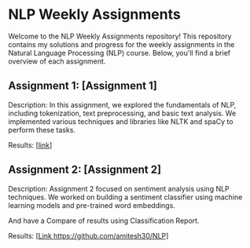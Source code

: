 # NLP Weekly Assignments
Welcome to the NLP Weekly Assignments repository! This repository contains my solutions and progress for the weekly assignments in the Natural Language Processing (NLP) course. Below, you'll find a brief overview of each assignment.

## Assignment 1: [Assignment 1]
Description: In this assignment, we explored the fundamentals of NLP, including tokenization, text preprocessing, and basic text analysis. We implemented various techniques and libraries like NLTK and spaCy to perform these tasks.



Results: [[link](https://github.com/amitesh30/NLP)]

## Assignment 2: [Assignment 2]
Description: Assignment 2 focused on sentiment analysis using NLP techniques. We worked on building a sentiment classifier using machine learning models and pre-trained word embeddings.

And have a Compare of results using Classification Report.

Results: [[Link ](https://github.com/amitesh30/NLP)https://github.com/amitesh30/NLP]
